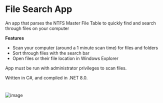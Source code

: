 # File Search App

An app that parses the NTFS Master File Table to quickly find and search through files on your computer

**Features**
* Scan your computer (around a 1 minute scan time) for files and folders
* Sort through files with the search bar
* Open files or their file location in Windows Explorer

App must be run with administrator privileges to scan files.

Written in C#, and compiled in .NET 8.0.

#
![image](https://github.com/user-attachments/assets/16f4375e-177a-47e0-83da-9e8ea1b35b01)
